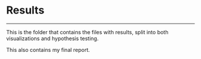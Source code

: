 # Results

---

This is the folder that contains the files with results, split into both visualizations and hypothesis testing.

This also contains my final report.
